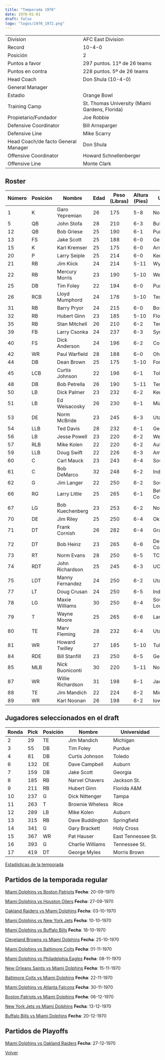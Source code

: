 ```yaml
---
title: "Temporada 1970"
date: 1970-01-01
draft: false
logo: "logos/1970_1972.png"
---
```


|                      |                      |
|-------------------------|---------------------------|
| Division               | AFC East Division            |
| Record                 | 10-4-0              |
| Posición               | 2            |
| Puntos a favor         | 297 puntos. 11º de 26 teams           |
| Puntos en contra       | 228 puntos. 5º de 26 teams       |
| Head Coach             | Don Shula (10-4-0)               |
| General Manager        |       |
| Estadio                | Orange Bowl             |
| Training Camp          | St. Thomas University (Miami Gardens, Florida)        |
| Propietario/Fundador | Joe Robbie |
| Defensive Coordinator | Bill Arnsparger |
| Defensive Line | Mike Scarry |
| Head Coach/de facto General Manager | Don Shula |
| Offensive Coordinator | Howard Schnellenberger |
| Offensive Line | Monte Clark |


## Roster

| Número | Posición | Nombre           | Edad | Peso (Libras) | Altura (Píes) | Universidad          |
|--------|----------|------------------|------|---------------|---------------|----------------------|
| 1 | K | Garo Yepremian | 26 | 175 | 5-8 | None |
| 5 | QB | John Stofa | 28 | 210 | 6-3 | Buffalo |
| 12 | QB | Bob Griese | 25 | 190 | 6-1 | Purdue |
| 13 | FS | Jake Scott | 25 | 188 | 6-0 | Georgia |
| 15 | K | Karl Kremser | 25 | 175 | 6-0 | Army,Tennessee |
| 20 | P | Larry Seiple | 25 | 214 | 6-0 | Kentucky |
| 21 | RB | Jim Kiick | 24 | 214 | 5-11 | Wyoming |
| 22 | RB | Mercury Morris | 23 | 190 | 5-10 | West Texas A&M |
| 25 | DB | Tim Foley | 22 | 194 | 6-0 | Purdue |
| 26 | RCB | Lloyd Mumphord | 24 | 176 | 5-10 | Texas Southern |
| 31 | RB | Barry Pryor | 24 | 215 | 6-0 | Boston Univ. |
| 32 | RB | Hubert Ginn | 23 | 185 | 5-10 | Florida A&M |
| 35 | RB | Stan Mitchell | 26 | 210 | 6-2 | Tennessee |
| 39 | FB | Larry Csonka | 24 | 237 | 6-3 | Syracuse |
| 40 | FS | Dick Anderson | 24 | 196 | 6-2 | Colorado |
| 42 | WR | Paul Warfield | 28 | 188 | 6-0 | Ohio St. |
| 44 | DB | Dean Brown | 25 | 175 | 5-10 | Fort Valley St. |
| 45 | LCB | Curtis Johnson | 22 | 196 | 6-1 | Toledo |
| 48 | DB | Bob Petrella | 26 | 190 | 5-11 | Tennessee |
| 50 | LB | Dick Palmer | 23 | 232 | 6-2 | Kentucky |
| 51 | LB | Ed Weisacosky | 26 | 230 | 6-1 | Miami (FL) |
| 53 | DE | Norm McBride | 23 | 245 | 6-3 | Utah |
| 54 | LLB | Ted Davis | 28 | 232 | 6-1 | Georgia Tech |
| 56 | LB | Jesse Powell | 23 | 220 | 6-2 | West Texas A&M |
| 57 | RLB | Mike Kolen | 22 | 220 | 6-2 | Auburn |
| 59 | LLB | Doug Swift | 22 | 226 | 6-3 | Amherst |
| 60 | C | Carl Mauck | 23 | 243 | 6-4 | Southern Illinois |
| 61 | C | Bob DeMarco | 32 | 248 | 6-2 | Indiana,Dayton |
| 62 | G | Jim Langer | 22 | 250 | 6-2 | South Dakota St. |
| 66 | RG | Larry Little | 25 | 265 | 6-1 | Bethune-Cookman |
| 67 | LG | Bob Kuechenberg | 23 | 253 | 6-2 | Notre Dame |
| 70 | DE | Jim Riley | 25 | 250 | 6-4 | Oklahoma |
| 71 | DT | Frank Cornish | 26 | 282 | 6-4 | Grambling St. |
| 72 | DT | Bob Heinz | 23 | 265 | 6-6 | Delta College,Pacific |
| 73 | RT | Norm Evans | 28 | 250 | 6-5 | TCU |
| 74 | RDT | John Richardson | 25 | 245 | 6-3 | UCLA |
| 75 | LDT | Manny Fernandez | 24 | 250 | 6-2 | Utah |
| 77 | LT | Doug Crusan | 24 | 250 | 6-5 | Indiana |
| 78 | LG | Maxie Williams | 30 | 250 | 6-4 | Southeastern Louisiana |
| 79 | T | Wayne Moore | 25 | 265 | 6-6 | Lamar |
| 80 | TE | Marv Fleming | 28 | 232 | 6-4 | Utah |
| 81 | WR | Howard Twilley | 27 | 185 | 5-10 | Tulsa |
| 84 | RDE | Bill Stanfill | 23 | 250 | 6-5 | Georgia |
| 85 | MLB | Nick Buoniconti | 30 | 220 | 5-11 | Notre Dame |
| 87 | WR | Willie Richardson | 31 | 198 | 6-1 | Jackson St. |
| 88 | TE | Jim Mandich | 22 | 224 | 6-2 | Michigan |
| 89 | WR | Karl Noonan | 26 | 198 | 6-2 | Iowa |


## Jugadores seleccionados en el draft

| Ronda | Pick | Posición | Nombre           | Universidad          |
|-------|------|----------|------------------|----------------------|
| 2 | 29 | TE | Jim Mandich | Michigan |
| 3 | 55 | DB | Tim Foley | Purdue |
| 4 | 81 | DB | Curtis Johnson | Toledo |
| 6 | 132 | DE | Dave Campbell | Auburn |
| 7 | 159 | DB | Jake Scott | Georgia |
| 8 | 185 | RB | Narvel Chavers | Jackson St. |
| 9 | 211 | RB | Hubert Ginn | Florida A&M |
| 10 | 237 | G | Dick Nittenger | Tampa |
| 11 | 263 | T | Brownie Wheless | Rice |
| 12 | 289 | LB | Mike Kolen | Auburn |
| 13 | 315 | RB | Dave Buddington | Springfield |
| 14 | 341 | G | Gary Brackett | Holy Cross |
| 15 | 367 | WR | Pat Hauser | East Tennessee St. |
| 16 | 393 | G | Charlie Williams | Tennessee St. |
| 17 | 419 | DT | George Myles | Morris Brown |



[Estadisticas de la temporada](/historia/stats/1970)

## Partidos de la temporada regular

[Miami Dolphins vs Boston Patriots](/historia/games/mia-bos-19700920) **Fecha**: 20-09-1970

[Miami Dolphins vs Houston Oilers](/historia/games/mia-hou-19700927) **Fecha**: 27-09-1970

[Oakland Raiders vs Miami Dolphins](/historia/games/oak-mia-19701003) **Fecha**: 03-10-1970

[Miami Dolphins vs New York Jets](/historia/games/mia-nyj-19701010) **Fecha**: 10-10-1970

[Miami Dolphins vs Buffalo Bills](/historia/games/mia-buf-19701018) **Fecha**: 18-10-1970

[Cleveland Browns vs Miami Dolphins](/historia/games/cle-mia-19701025) **Fecha**: 25-10-1970

[Miami Dolphins vs Baltimore Colts](/historia/games/mia-clt-19701101) **Fecha**: 01-11-1970

[Miami Dolphins vs Philadelphia Eagles](/historia/games/mia-phi-19701108) **Fecha**: 08-11-1970

[New Orleans Saints vs Miami Dolphins](/historia/games/no-mia-19701115) **Fecha**: 15-11-1970

[Baltimore Colts vs Miami Dolphins](/historia/games/clt-mia-19701122) **Fecha**: 22-11-1970

[Miami Dolphins vs Atlanta Falcons](/historia/games/mia-atl-19701130) **Fecha**: 30-11-1970

[Boston Patriots vs Miami Dolphins](/historia/games/bos-mia-19701206) **Fecha**: 06-12-1970

[New York Jets vs Miami Dolphins](/historia/games/nyj-mia-19701213) **Fecha**: 13-12-1970

[Buffalo Bills vs Miami Dolphins](/historia/games/buf-mia-19701220) **Fecha**: 20-12-1970




## Partidos de Playoffs

[Miami Dolphins vs Oakland Raiders](/historia/games/mia-oak-19701227) **Fecha**: 27-12-1970




[Volver](/historia)